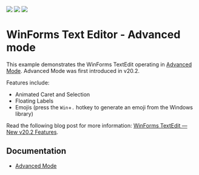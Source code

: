 <!-- default badges list -->
![](https://img.shields.io/endpoint?url=https://codecentral.devexpress.com/api/v1/VersionRange/304287113/20.2.3%2B)
[![](https://img.shields.io/badge/Open_in_DevExpress_Support_Center-FF7200?style=flat-square&logo=DevExpress&logoColor=white)](https://supportcenter.devexpress.com/ticket/details/T1000106)
[![](https://img.shields.io/badge/📖_How_to_use_DevExpress_Examples-e9f6fc?style=flat-square)](https://docs.devexpress.com/GeneralInformation/403183)
<!-- default badges end -->

# WinForms Text Editor - Advanced mode

This example demonstrates the WinForms TextEdit operating in [Advanced Mode](https://docs.devexpress.com/WindowsForms/DevExpress.XtraEditors.Repository.RepositoryItemTextEdit.UseAdvancedMode). Advanced Mode was first introduced in v20.2.

Features include:

* Animated Caret and Selection
* Floating Labels
* Emojis (press the `Win`+`.` hotkey to generate an emoji from the Windows library)

Read the following blog post for more information: [WinForms TextEdit — New v20.2 Features](https://community.devexpress.com/blogs/winforms/archive/2020/10/05/winforms-textedit-new-v20-2-features.aspx).


## Documentation

* [Advanced Mode](https://docs.devexpress.com/WindowsForms/DevExpress.XtraEditors.Repository.RepositoryItemTextEdit.UseAdvancedMode)
